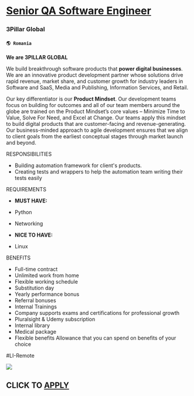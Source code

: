 # [Senior QA Software Engineer](https://www.remotewlb.com/apply/senior-qa-software-engineer)  
### 3Pillar Global  
#### `🌎 Romania`  

**We are 3PILLAR GLOBAL**

We build breakthrough software products that **power digital businesses**. We are an innovative product development partner whose solutions drive rapid revenue, market share, and customer growth for industry leaders in Software and SaaS, Media and Publishing, Information Services, and Retail.

Our key differentiator is our **Product Mindset**. Our development teams focus on building for outcomes and all of our team members around the globe are trained on the Product Mindset’s core values – Minimize Time to Value, Solve For Need, and Excel at Change. Our teams apply this mindset to build digital products that are customer-facing and revenue-generating. Our business-minded approach to agile development ensures that we align to client goals from the earliest conceptual stages through market launch and beyond.

  
  

RESPONSIBILITIES

  * Building automation framework for client's products.
  * Creating tests and wrappers to help the automation team writing their tests easily

  
  

REQUIREMENTS

  * **MUST HAVE:**
  * Python
  * Networking

  * **NICE TO HAVE:**
  * Linux

  
  

BENEFITS

  * Full-time contract
  * Unlimited work from home
  * Flexible working schedule
  * Substitution day
  * Yearly performance bonus
  * Referral bonuses
  * Internal Trainings
  * Company supports exams and certifications for professional growth
  * Pluralsight & Udemy subscription
  * Internal library
  * Medical package
  * Flexible benefits Allowance that you can spend on benefits of your choice

#LI-Remote

![](https://remotive.com/job/track/1902252/blank.gif?source=public_api)  
## CLICK TO [APPLY](https://www.remotewlb.com/apply/senior-qa-software-engineer)

